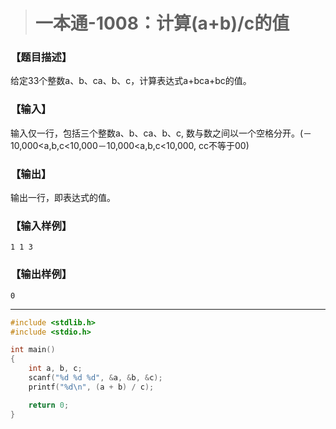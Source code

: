 > # 一本通-1008：计算(a+b)/c的值

### 【题目描述】

给定33个整数a、b、ca、b、c，计算表达式a+bca+bc的值。

### 【输入】

输入仅一行，包括三个整数a、b、ca、b、c, 数与数之间以一个空格分开。(－10,000<a,b,c<10,000－10,000<a,b,c<10,000, cc不等于00)

### 【输出】

输出一行，即表达式的值。

### 【输入样例】

```
1 1 3
```

### 【输出样例】

```
0
```

----

```c
#include <stdlib.h>
#include <stdio.h>

int main()
{
	int a, b, c;
	scanf("%d %d %d", &a, &b, &c);
	printf("%d\n", (a + b) / c);

	return 0;
}
```

